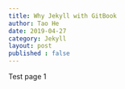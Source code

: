 ```yaml
---
title: Why Jekyll with GitBook
author: Tao He
date: 2019-04-27
category: Jekyll
layout: post
published : false
---
```


Test page 1